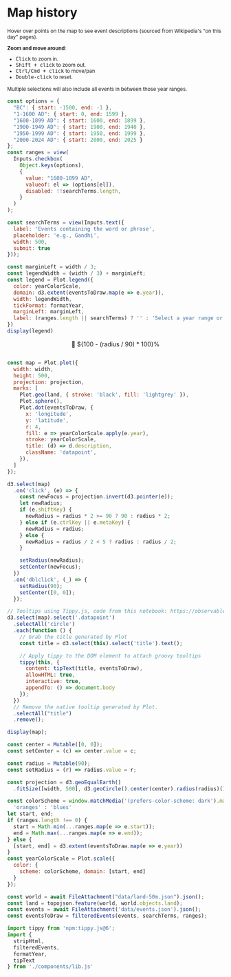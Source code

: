 # Map history

<small>
Hover over points on the map to see event descriptions (sourced from Wikipedia's "on this day" pages).

**Zoom and move around**:

* <kbd>Click</kbd> to zoom in.
* <kbd>Shift + click</kbd> to zoom out.
* <kbd>Ctrl/Cmd + click</kbd> to move/pan
* <kbd>Double-click</kbd> to reset.

Multiple selections will also include all events in between those year ranges.
</small>

```js
const options = {
  "BC": { start: -1500, end: -1 },
  "1-1600 AD": { start: 0, end: 1599 },
  "1600-1899 AD": { start: 1600, end: 1899 },
  "1900-1949 AD": { start: 1900, end: 1940 },
  "1950-1999 AD": { start: 1950, end: 1999 },
  "2000-2024 AD": { start: 2000, end: 2025 }
};
const ranges = view(
  Inputs.checkbox(
    Object.keys(options),
    {
      value: "1600-1899 AD",
      valueof: el => (options[el]),
      disabled: !!searchTerms.length,
    }
  )
);
```

```js
const searchTerms = view(Inputs.text({
  label: 'Events containing the word or phrase',
  placeholder: 'e.g., Gandhi',
  width: 500,
  submit: true
}));
```

```js
const marginLeft = width / 3; 
const legendWidth = (width / 3) + marginLeft;
const legend = Plot.legend({
  color: yearColorScale,
  domain: d3.extent(eventsToDraw.map(e => e.year)),
  width: legendWidth,
  tickFormat: formatYear,
  marginLeft: marginLeft,
  label: (ranges.length || searchTerms) ? '' : 'Select a year range or type a search term to see events.'
})
display(legend)
```

<div style="text-align: center">
&#x1F50E;       ${100 - (radius / 90) * 100}% 
</div>

```js
```

```js
const map = Plot.plot({
  width: width,
  height: 500,
  projection: projection,
  marks: [
    Plot.geo(land, { stroke: 'black', fill: 'lightgrey' }),
    Plot.sphere(),
    Plot.dot(eventsToDraw, {
      x: 'longitude',
      y: 'latitude',
      r: 4,
      fill: e => yearColorScale.apply(e.year),
      stroke: yearColorScale,
      title: (d) => d.description,
      className: 'datapoint',
    }), 
  ]
});

d3.select(map)
  .on('click', (e) => {
    const newFocus = projection.invert(d3.pointer(e));
    let newRadius;
    if (e.shiftKey) {
      newRadius = radius * 2 >= 90 ? 90 : radius * 2;
    } else if (e.ctrlKey || e.metaKey) {
      newRadius = radius;
    } else {
      newRadius = radius / 2 < 5 ? radius : radius / 2;
    }

    setRadius(newRadius);
    setCenter(newFocus);
  })
  .on('dblclick', (_) => {
    setRadius(90);
    setCenter([0, 0]);
  });

// Tooltips using Tippy.js, code from this notebook: https://observablehq.com/d/baeb8cbead1ed3d2
d3.select(map).select('.datapoint')
  .selectAll('circle')
  .each(function () {
    // Grab the title generated by Plot
    const title = d3.select(this).select('title').text();

    // Apply tippy to the DOM element to attach groovy tooltips
    tippy(this, {
      content: tipText(title, eventsToDraw),
      allowHTML: true,
      interactive: true,
      appendTo: () => document.body
    });
  })
  // Remove the native tooltip generated by Plot.
  .selectAll("title")
  .remove();

display(map);
```

```js
const center = Mutable([0, 0]);
const setCenter = (c) => center.value = c;

const radius = Mutable(90);
const setRadius = (r) => radius.value = r;
```

```js
const projection = d3.geoEqualEarth()
  .fitSize([width, 500], d3.geoCircle().center(center).radius(radius)());
```

```js
const colorScheme = window.matchMedia('(prefers-color-scheme: dark').matches ?
  'oranges' : 'blues'
let start, end;
if (ranges.length !== 0) {
  start = Math.min(...ranges.map(e => e.start));
  end = Math.max(...ranges.map(e => e.end));
} else {
  [start, end] = d3.extent(eventsToDraw.map(e => e.year))
}
const yearColorScale = Plot.scale({
  color: {
    scheme: colorScheme, domain: [start, end]
  }
});
```

```js
const world = await FileAttachment("data/land-50m.json").json();
const land = topojson.feature(world, world.objects.land);
const events = await FileAttachment('data/events.json').json();
const eventsToDraw = filteredEvents(events, searchTerms, ranges);
```

```js
import tippy from 'npm:tippy.js@6';
import {
  stripHtml,
  filteredEvents,
  formatYear,
  tipText
} from './components/lib.js'
```

<style>
  .tippy-content {
    font-size: 0.8em;
    border: 1pt solid black;
    border-radius: 5px;
    background-color: var(--theme-background);
    padding: 10px;
  }
</style>
